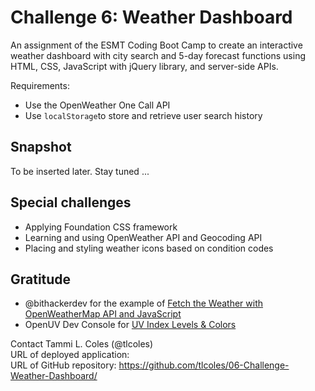 # Challenge 6: Weather Dashboard
An assignment of the ESMT Coding Boot Camp to create an interactive weather dashboard with city search and 5-day forecast functions using HTML, CSS, JavaScript with jQuery library, and server-side APIs.

Requirements:
* Use the OpenWeather One Call API
* Use `localStorage`to store and retrieve user search history

## Snapshot

To be inserted later. Stay tuned ...

## Special challenges
* Applying Foundation CSS framework
* Learning and using OpenWeather API and Geocoding API
* Placing and styling weather icons based on condition codes

## Gratitude 
* @bithackerdev for the example of [Fetch the Weather with OpenWeatherMap API and JavaScript](https://bithacker.dev/fetch-weather-openweathermap-api-javascript)
* OpenUV Dev Console for [UV Index Levels & Colors](https://www.openuv.io/kb/uv-index-levels-colors)

Contact 
Tammi L. Coles (@tlcoles)  
URL of deployed application:  
URL of GitHub repository: https://github.com/tlcoles/06-Challenge-Weather-Dashboard/  
